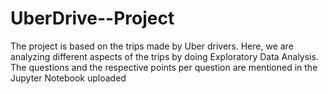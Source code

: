 # UberDrive--Project
The project is based on the trips made by Uber drivers. Here, we are analyzing different aspects of the trips by doing Exploratory Data Analysis. The questions and the respective points per question are mentioned in the Jupyter Notebook uploaded
